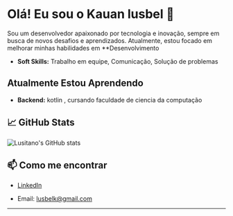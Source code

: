 # Olá! Eu sou o Kauan lusbel 👋

Sou um desenvolvedor apaixonado por tecnologia e inovação, sempre em busca de novos desafios e aprendizados. Atualmente, estou focado em melhorar minhas habilidades em **Desenvolvimento 

- **Soft Skills:** Trabalho em equipe, Comunicação, Solução de problemas

##  Atualmente Estou Aprendendo

- **Backend:** kotlin , cursando faculdade de ciencia da computação



## 📈 GitHub Stats

![Lusitano's GitHub stats](https://github-readme-stats.vercel.app/api?username=lusitano&show_icons=true&theme=dracula)

## 📫 Como me encontrar

- [LinkedIn](https://www.linkedin.com/in/kauanlusbel)

- Email: lusbelk@gmail.com

---


